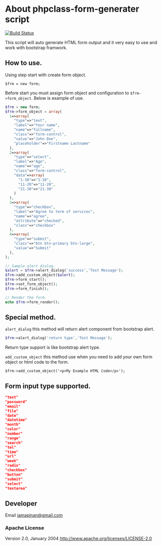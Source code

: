 
# About phpclass-form-generater script 
[![Build Status](https://travis-ci.org/iamapinan/phpclass-form-generater.svg?branch=master)](https://travis-ci.org/iamapinan/phpclass-form-generater)

This script will auto generate HTML form output and it very easy to use and work with bootstrap framwork.

## How to use.
Using step start with create form object.

`$frm = new form;` 

Before start you must assign form object and configuration to `$frm->form_object`.
Below is example of use.
```php
$frm = new form;
$frm->form_object = array(
  1=>array(
    "type"=>"text",
    "label"=>"Your name",
    "name"=>"fullname",
    "class"=>"form-control",
    "value"=>"John Doe",
    "placeholder"=>"Firstname Lastname"
  ),
  2=>array(
    "type"=>"select",
    "label"=>"Age",
    "name"=>"age",
    "class"=>"form-control",
    "data"=>array(
      "1-10"=>"1-10",
      "11-20"=>"11-20",
      "21-30"=>"21-30"
    )
  ),
  3=>array(
    "type"=>"checkbox",
    "label"=>"Agree to term of services",
    "name"=>"agree",
    "attribute"=>"checked",
    "class"=>"checkbox"
  ),
  4=>array(
    "type"=>"submit",
    "class"=>"btn btn-primary btn-large",
    "value"=>"Submit"
  ),
);

// Sample alert dialog.
$alert = $frm->alert_dialog('success','Test Message');
$frm->add_custom_object($alert);
$frm->form_start();
$frm->set_form_object();
$frm->form_finish();

// Render the form.
echo $frm->form_render();
```
## Special method.

`alert_dialog` this method will return alert component from bootstrap alert.
```php
$frm->alert_dialog('return type','Test Message');
```
Return type support is like bootstrap alert type.

`add_custom_object` this method use when you need to add your own form object or html code to the form.
```
$frm->add_custom_object('<p>My Example HTML Code</p>');
```

## Form input type supported.

```JSON
"text"
"password"
"email"
"file"
"date"
"datetime"
"month"
"color"
"number"
"range"
"search"
"tel"
"time"
"url"
"week"
"radio"
"checkbox"
"button"
"submit"
"select"
"textarea"
```

## Developer
Email [iamapinan@gmail.com](mailto:iamapinan@gmail.com)

### Apache License
Version 2.0, January 2004
http://www.apache.org/licenses/LICENSE-2.0
